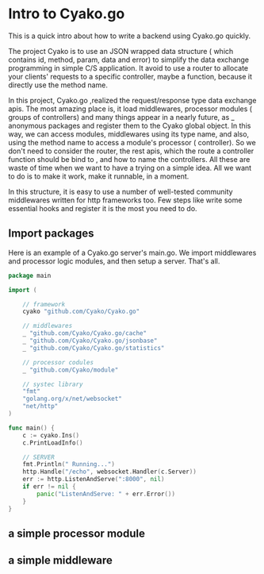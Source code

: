# Intro to Cyako.go
This is a quick intro about how to write a backend using Cyako.go quickly.

The project Cyako is to use an JSON wrapped data structure ( which contains id, method, param, data and error) to simplify the data exchange programming in simple C/S application. It avoid to use a router to allocate your clients' requests to a specific controller, maybe a function,  because it directly use the method name. 

In this project, Cyako.go ,realized the request/response type data exchange apis. The most amazing place is, it load middlewares, processor modules ( groups of controllers) and many things appear in a nearly future, as _ anonymous packages and register them to the Cyako global object. In this way, we can access modules, middlewares using its type name, and also, using the method name to access a module's processor ( controller). So we don't need to consider the router, the rest apis, which the route a controller function should be bind to , and how to name the controllers. All these are waste of time when we want to have a trying on a simple idea. All we want to do is to make it work, make it runnable, in a moment.

In this structure, it is easy to use a number of well-tested community middlewares written for http frameworks too. Few steps like write some essential hooks and register it is the most you need to do.

## Import packages

Here is an example of a Cyako.go server's main.go. We import middlewares and processor logic modules, and then setup a server. That's all.

```go
package main

import (

	// framework
	cyako "github.com/Cyako/Cyako.go"

	// middlewares
	_ "github.com/Cyako/Cyako.go/cache"
	_ "github.com/Cyako/Cyako.go/jsonbase"
	_ "github.com/Cyako/Cyako.go/statistics"

	// processor codules
	_ "github.com/Cyako/module"

	// systec library
	"fmt"
	"golang.org/x/net/websocket"
	"net/http"
)

func main() {
	c := cyako.Ins()
	c.PrintLoadInfo()

	// SERVER
	fmt.Println(" Running...")
	http.Handle("/echo", websocket.Handler(c.Server))
	err := http.ListenAndServe(":8000", nil)
	if err != nil {
		panic("ListenAndServe: " + err.Error())
	}
}

```



## a simple processor module

## a simple middleware

